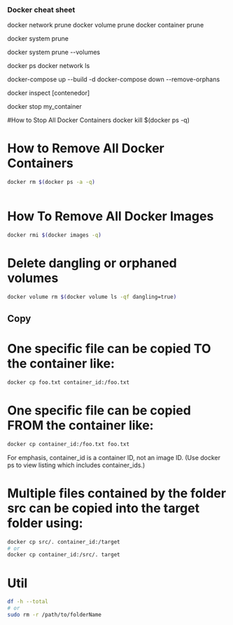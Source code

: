 ### Docker cheat sheet
docker network prune
docker volume prune
docker container prune

docker system prune

docker system prune --volumes

docker ps
docker network ls 

docker-compose up --build -d
docker-compose down --remove-orphans 

docker inspect [contenedor]

docker stop my_container

#How to Stop All Docker Containers
docker kill $(docker ps -q)

# How to Remove All Docker Containers
```bash
docker rm $(docker ps -a -q)
```

```bash

```

# How To Remove All Docker Images
```bash
docker rmi $(docker images -q) 
```

# Delete dangling or orphaned volumes
```bash
docker volume rm $(docker volume ls -qf dangling=true)
```


## Copy
# One specific file can be copied TO the container like:
```bash
docker cp foo.txt container_id:/foo.txt
```

# One specific file can be copied FROM the container like:
```bash
docker cp container_id:/foo.txt foo.txt
```

For emphasis, container_id is a container ID, not an image ID. (Use docker ps to view listing which includes container_ids.)

# Multiple files contained by the folder src can be copied into the target folder using:
```bash
docker cp src/. container_id:/target
# or
docker cp container_id:/src/. target
```


# Util
```bash
df -h --total
# or
sudo rm -r /path/to/folderName
```
